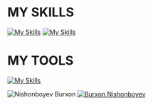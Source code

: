 <h1>MY SKILLS</h1>

[![My Skills](https://skillicons.dev/icons?i=js,html,css)](https://skillicons.dev)
[![My Skills](https://skillicons.dev/icons?i=nodejs,sass,bootstrap,mui,tailwind,react,github,nextjs,redux&theme=light)](https://skillicons.dev)

<h1>MY TOOLS</h1>

[![My Skills](https://skillicons.dev/icons?i=git,docker,codepen,discord,netlify,powershell,stackoverflow,twitter,vscode,visualstudio,figma)](https://skillicons.dev)





![Nishonboyev Burxon](https://github-readme-stats.vercel.app/api?username=anuraghazra&show_icons=true&theme=radical)
[![Burxon Nishonboyev](https://github-readme-stats.vercel.app/api/top-langs/?username=anuraghazra&layout=compact)](https://github.com/anuraghazra/github-readme-stats)


